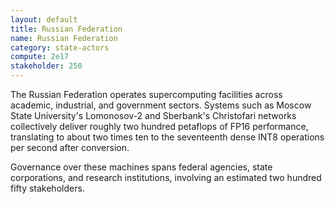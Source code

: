 ```yaml
---
layout: default
title: Russian Federation
name: Russian Federation
category: state-actors
compute: 2e17
stakeholder: 250
---
```


The Russian Federation operates supercomputing facilities across academic, industrial, and government sectors. Systems such as
Moscow State University's Lomonosov-2 and Sberbank's Christofari networks collectively deliver roughly two hundred petaflops of
FP16 performance, translating to about two times ten to the seventeenth dense INT8 operations per second after conversion.

Governance over these machines spans federal agencies, state corporations, and research institutions, involving an estimated two
hundred fifty stakeholders.

[^1]: Moscow State University, "Lomonosov-2 Supercomputer," 2023. <https://parallel.ru/cluster/lomonosov>
[^2]: Sberbank, "Christofari Neo: Russia's Largest AI Supercomputer," 2022. <https://sbercloud.ru/en/info/21-christofari-neo>
